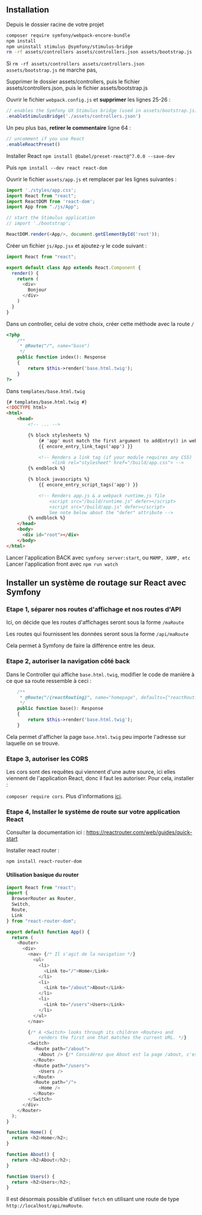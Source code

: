 ## Installation 

Depuis le dossier racine de votre projet 

```bash
composer require symfony/webpack-encore-bundle
npm install
npm uninstall stimulus @symfony/stimulus-bridge
rm -rf assets/controllers assets/controllers.json assets/bootstrap.js
```

Si `rm -rf assets/controllers assets/controllers.json assets/bootstrap.js` ne marche pas,

Supprimer le dossier assets/controllers, puis le fichier assets/controllers.json, puis le fichier assets/bootstrap.js

Ouvrir le fichier `webpack.config.js` et **supprimer** les lignes 25-26 :

```jsx
// enables the Symfony UX Stimulus bridge (used in assets/bootstrap.js)
.enableStimulusBridge('./assets/controllers.json')
```

Un peu plus bas, **retirer le commentaire** ligne 64 :

```jsx
// uncomment if you use React
.enableReactPreset()
```


Installer React 
`npm install @babel/preset-react@^7.0.0 --save-dev`

Puis 
`npm install --dev react react-dom`


Ouvrir le fichier `assets/app.js` et remplacer par les lignes suivantes : 

```js
import './styles/app.css';
import React from "react";
import ReactDOM from 'react-dom';
import App from "./js/App";

// start the Stimulus application
// import './bootstrap';

ReactDOM.render(<App/>, document.getElementById('root'));

```

Créer un fichier `js/App.jsx` et ajoutez-y le code suivant : 

```js
import React from "react";

export default class App extends React.Component {
  render() {
    return (
      <div>
        Bonjour
      </div>
    )
  }
}
```

Dans un controller, celui de votre choix, créer cette méthode avec la route `/`
```php
<?php
    /**
     * @Route("/", name="base")
     */
    public function index(): Response
    {
        return $this->render('base.html.twig');
    }
?>
```


Dans `templates/base.html.twig`
```HTML
{# templates/base.html.twig #}
<!DOCTYPE html>
<html>
    <head>
        <!-- ... -->

        {% block stylesheets %}
            {# 'app' must match the first argument to addEntry() in webpack.config.js #}
            {{ encore_entry_link_tags('app') }}

            <!-- Renders a link tag (if your module requires any CSS)
                 <link rel="stylesheet" href="/build/app.css"> -->
        {% endblock %}

        {% block javascripts %}
            {{ encore_entry_script_tags('app') }}

            <!-- Renders app.js & a webpack runtime.js file
                <script src="/build/runtime.js" defer></script>
                <script src="/build/app.js" defer></script>
                See note below about the "defer" attribute -->
        {% endblock %}
    </head>
    <body>
      <div id="root"></div>
    </body>
</html>
```



Lancer l'application BACK avec `symfony server:start`, ou `MAMP, XAMP, etc`
Lancer l'application front avec `npm run watch`



## Installer un système de routage sur React avec Symfony 

### Etape 1, séparer nos routes d'affichage et nos routes d'API

Ici, on décide que les routes d'affichages seront sous la forme `/maRoute`

Les routes qui fournissent les données seront sous la forme `/api/maRoute`

Cela permet à Symfony de faire la différence entre les deux. 

### Etape 2, autoriser la navigation côté back

Dans le Controller qui affiche `base.html.twig`, 
modifier le code de manière à ce que sa route ressemble à ceci : 

```php 
    /**
     * @Route("/{reactRouting}", name="homepage", defaults={"reactRouting": null})
     */
    public function base(): Response
    {
        return $this->render('base.html.twig');
    }
```

Cela permet d'afficher la page `base.html.twig` peu importe l'adresse sur laquelle on se trouve. 

### Etape 3, autoriser les CORS

Les cors sont des requêtes qui viennent d'une autre source, ici elles viennent de l'application React, donc il faut les 
autoriser. Pour cela, installer :

`composer require cors`.
Plus d'informations [ici](https://github.com/nelmio/NelmioCorsBundle).

### Etape 4, Installer le système de route sur votre application React 

Consulter la documentation ici : https://reactrouter.com/web/guides/quick-start

Installer react router :

`npm install react-router-dom`

#### Utilisation basique du router 

```js
import React from "react";
import {
  BrowserRouter as Router,
  Switch,
  Route,
  Link
} from "react-router-dom";

export default function App() {
  return (
    <Router>
      <div>
        <nav> {/* Il s'agit de la navigation */}
          <ul>
            <li>
              <Link to="/">Home</Link>
            </li>
            <li>
              <Link to="/about">About</Link>
            </li>
            <li>
              <Link to="/users">Users</Link>
            </li>
          </ul>
        </nav>

        {/* A <Switch> looks through its children <Route>s and
            renders the first one that matches the current URL. */}
        <Switch>
          <Route path="/about">
            <About /> {/* Considérez que About est la page /about, c'est un composant entier !*/}
          </Route>
          <Route path="/users">
            <Users />
          </Route>
          <Route path="/">
            <Home />
          </Route>
        </Switch>
      </div>
    </Router>
  );
}

function Home() {
  return <h2>Home</h2>;
}

function About() {
  return <h2>About</h2>;
}

function Users() {
  return <h2>Users</h2>;
}
```


Il est désormais possible d'utiliser `fetch` en utilisant une route de type `http://localhost/api/maRoute`. 
